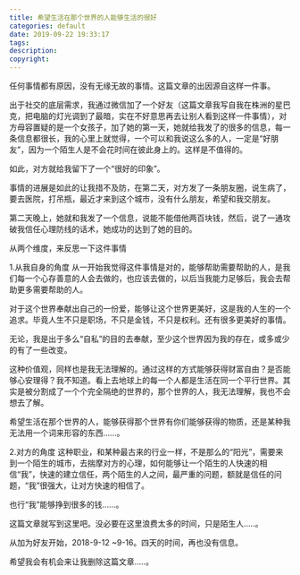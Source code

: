 ```yaml
---
title: 希望生活在那个世界的人能够生活的很好
categories: default
date: 2019-09-22 19:33:17
tags:
description:
copyright:
---
```

任何事情都有原因，没有无缘无故的事情。这篇文章的出因源自这样一件事。

出于社交的底层需求，我通过微信加了一个好友（这篇文章我写自我在株洲的星巴克，把电脑的灯光调到了最暗，实在不好意思再去让别人看到这样一件事情），对方毋容置疑的是一个女孩子，加了她的第一天，她就给我发了的很多的信息，每一条信息都很长，我的心里上就觉得，一个可以和我说这么多的人，一定是“好朋友”，因为一个陌生人是不会花时间在彼此身上的。这样是不值得的。
<!-- more -->
如此，对方就给我留下了一个“很好的印象”。

事情的进展是如此的让我措不及防，在第二天，对方发了一条朋友圈，说生病了，要去医院，打吊瓶，最近才来到这个城市，没有什么朋友，希望和我交朋友。

第二天晚上，她就和我发了一个信息，说能不能借他两百块钱，然后，说了一通攻破我信任心理防线的话术，她成功的达到了她的目的。

从两个维度，来反思一下这件事情

1.从我自身的角度
从一开始我觉得这件事情是对的，能够帮助需要帮助的人，是我们每一个心存善意的人会去做的，也应该去做的，以后当我能力足够后，我会去帮助更多需要帮助的人。

对于这个世界奉献出自己的一份爱，能够让这个世界更美好，这是我的人生的一个追求。毕竟人生不只是职场，不只是金钱，不只是权利。还有很多更美好的事情。

无论，我是出于多么“自私”的目的去奉献，至少这个世界因为我的存在，或多或少的有了一些改变。

这种价值观，同样也是我无法理解的。通过这样的方式能够获得财富自由？是否能够心安理得？我不知道。看上去地球上的每一个人都是生活在同一个平行世界。其实是被分割成了一个个完全隔绝的世界的，那个世界的人，我无法理解，我也不会想去了解。

希望生活在那个世界的人，能够获得那个世界有你们能够获得的物质，还是某种我无法用一个词来形容的东西......。

2.对方的角度
这种职业，和某种最古来的行业一样，不是那么的“阳光”，需要来到一个陌生的城市，去揣摩对方的心理，如何能够让一个陌生的人快速的相信“我”，快速的建立信任，两个陌生的人之间，最严重的问题，额就是信任的问题，“我”很强大，让对方快速的相信了。

也行“我”能够挣到很多的钱......。

这篇文章就写到这里吧。没必要在这里浪费太多的时间，只是陌生人.....。

从加为好友开始，2018-9-12 ~9-16。四天的时间，再也没有信息。

希望我会有机会来让我删除这篇文章.....。
